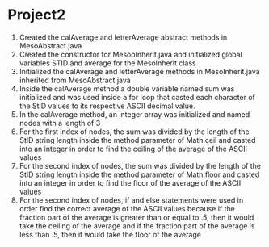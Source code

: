 # Project2
1. Created the calAverage and letterAverage abstract methods in MesoAbstract.java
2. Created the constructor for MesooInherit.java and initialized global variables STID and average for the MesoInherit class
3. Initialized the calAverage and letterAverage methods in MesoInherit.java inherited from MesoAbstract.java 
4. Inside the calAverage method a double variable named sum was initialized and was used inside a for loop that casted each character of the StID values to its respective ASCII decimal value.
5. In the calAverage method, an integer array was initialized and named nodes with a length of 3
6. For the first index of nodes, the sum was divided by the length of the StID string length inside the method parameter of Math.ceil and casted into an integer in order to find the ceiling of the average of the ASCII values
7. For the second index of nodes, the sum was divided by the length of the StID string length inside the method parameter of Math.floor and casted into an integer in order to find the floor of the average of the ASCII values
8. For the second index of nodes, if and else statements were used in order find the correct average of the ASCII values because if the fraction part of the average is greater than or equal to .5, then it would take the ceiling of the average and if the fraction part of the average is less than .5, then it would take the floor of the average
